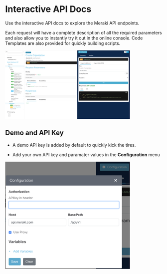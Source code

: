
# Interactive API Docs

Use the interactive API docs to explore the Meraki API endpoints. 

Each request will have a complete description of all the required parameters and also allow you to instantly try it out in the online console. Code Templates are also provided for quickly building scripts.

<img src="api.png" width="400px">



## Demo and API Key

- A demo API key is added by default to quickly kick the tires.

- Add your own API key and paramater values in the **Configuration** menu


<img src="../images/interactiveAPIConfig.png" width="400px">







